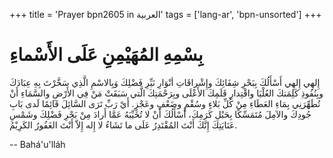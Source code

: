 +++
title = 'Prayer bpn2605 in العربية'
tags = ['lang-ar', 'bpn-unsorted']
+++
# بِسْمِهِ المُهَيْمِنِ عَلَى الأَسْماءِ
إِلهِي إِلهِي أَسْأَلُكَ بِبَحْرِ شِفَائِكَ وإِشْراقَاتِ أنْوَارِ نَيِّرِ فَضْلِكَ وَبِالاسْمِ الَّذِي سَخَّرْتَ بِهِ عِبَادَكَ وبِنُفُوذِ كَلِمَتكَ العُلْيَا واقْتِدارِ قَلَمِكَ الأَعْلَى وبِرَحْمَتِكَ الَّتي سَبَقَتْ مَنْ فِي الأَرْضِ والسَّمَاءِ أَنْ تُطَهِّرَنِي بِمَاءِ العَطَاءِ مِنْ كُلِّ بَلاءٍ وسُقْمٍ وضَعْفٍ وعَجْزٍ. أَيْ رَبِّ تَرَى السَّائِلَ قَائِمًا لَدى بَابِ جُودِكَ والآمِلَ مُتَمَسِّكًا بِحَبْلِ كَرَمِكَ، أَسْأَلُكَ أَنْ لا تُخَيِّبَهُ عَمَّا أَرادَ مِنْ بَحْرِ فَضْلِكَ وشَمْسِ عَنَايَتِكَ إِنَّكَ أَنْتَ المُقْتَدِرُ عَلَى ما تَشَاءُ لا إِله إِلاّ أَنْتَ الغَفُورُ الكَرِيْمُ.

-- Bahá'u'lláh
